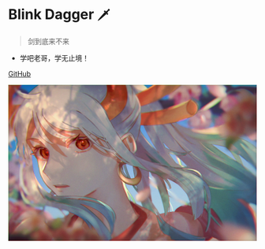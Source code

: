 
# Blink Dagger <small>🗡️</small>

> 剑到底来不来

- 学吧老哥，学无止境！

[GitHub](https://github.com/Sentinel-22/Sentinel-22.github.io)

![](_media/bg.jpg)




